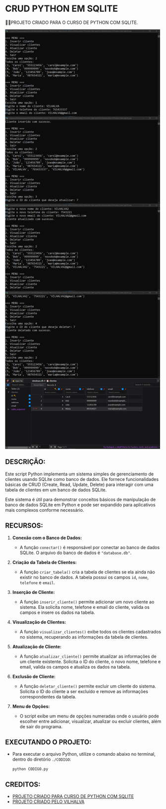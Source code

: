# CRUD PYTHON EM SQLITE
👨‍🏫PROJETO CRIADO PARA O CURSO DE PYTHON COM SQLITE.

<img src="./IMAGENS/FOTO_1.png" align="center" width="500"> <br>
<img src="./IMAGENS/FOTO_2.png" align="center" width="500"> <br>
<img src="./IMAGENS/FOTO_3.png" align="center" width="500"> <br>
<img src="./IMAGENS/FOTO_4.png" align="center" width="500"> <br>
<img src="./IMAGENS/FOTO_5.png" align="center" width="500"> <br>

## DESCRIÇÃO:
Este script Python implementa um sistema simples de gerenciamento de clientes usando SQLite como banco de dados. Ele fornece funcionalidades básicas de CRUD (Create, Read, Update, Delete) para interagir com uma tabela de clientes em um banco de dados SQLite.

Este sistema é útil para demonstrar conceitos básicos de manipulação de banco de dados SQLite em Python e pode ser expandido para aplicativos mais complexos conforme necessário.

## RECURSOS:
1. **Conexão com o Banco de Dados:**
   - A função `conectar()` é responsável por conectar ao banco de dados SQLite. O arquivo do banco de dados é `"database.db"`.

2. **Criação da Tabela de Clientes:**
   - A função `criar_tabela()` cria a tabela de clientes se ela ainda não existir no banco de dados. A tabela possui os campos `id`, `nome`, `telefone` e `email`.

3. **Inserção de Cliente:**
   - A função `inserir_cliente()` permite adicionar um novo cliente ao sistema. Ela solicita nome, telefone e email do cliente, valida os campos e insere os dados na tabela.

4. **Visualização de Clientes:**
   - A função `visualizar_clientes()` exibe todos os clientes cadastrados no sistema, recuperando as informações da tabela de clientes.

5. **Atualização de Cliente:**
   - A função `atualizar_cliente()` permite atualizar as informações de um cliente existente. Solicita o ID do cliente, o novo nome, telefone e email, valida os campos e atualiza os dados na tabela.

6. **Exclusão de Cliente:**
   - A função `deletar_cliente()` permite excluir um cliente do sistema. Solicita o ID do cliente a ser excluído e remove as informações correspondentes da tabela.

7. **Menu de Opções:**
   - O script exibe um menu de opções numeradas onde o usuário pode escolher entre adicionar, visualizar, atualizar ou excluir clientes, além de sair do programa.

## EXECUTANDO O PROJETO:
- Para executar o arquivo Python, utilize o comando abaixo no terminal, dentro do diretório `./CODIGO`:

   ```
   python CODIGO.py
   ```

## CREDITOS:
- [PROJETO CRIADO PARA CURSO DE PYTHON COM SQLITE](https://github.com/VILHALVA/CURSO-DE-PYTHON-COM-SQLITE)
- [PROJETO CRIADO PELO VILHALVA](https://github.com/VILHALVA)


